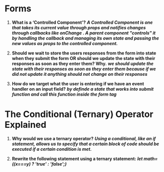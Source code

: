# Forms

1. **What is a ‘Controlled Component’?**
***A Controlled Component is one that takes its current value through props and notifies changes through callbacks like onChange . A parent component "controls" it by handling the callback and managing its own state and passing the new values as props to the controlled component.***

2. **Should we wait to store the users responses from the form into state when they submit the form OR should we update the state with their responses as soon as they enter them? Why.**
***we should update the state with their responses as soon as they enter them because if we did not update it anything should not change on their responses***  

3. **How do we target what the user is entering if we have an event handler on an input field?**
***by definde a state that works into submit function and call this function inside the form tag***


# The Conditional (Ternary) Operator Explained

1. **Why would we use a ternary operator?**
***Using a conditional, like an if statement, allows us to specify that a certain block of code should be executed if a certain condition is met.***

2. **Rewrite the following statement using a ternary statement:** 
***let math= ((x===y) ? 'true' : 'false';)***